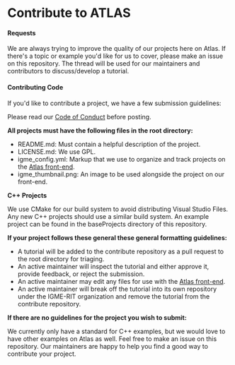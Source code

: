 # Contribute to ATLAS

#### Requests

We are always trying to improve the quality of our projects here on Atlas.
If there's a topic or example you'd like for us to cover, please make an issue on this repository.
The thread will be used for our maintainers and contributors to discuss/develop a tutorial.


#### Contributing Code

If you'd like to contribute a project, we have a few submission guidelines:

Please read our [Code of Conduct](https://github.com/IGME-RIT/contribute/blob/master/CODE_OF_CONDUCT.md) before posting.


__All projects must have the following files in the root directory:__

 - README.md: Must contain a helpful description of the project.
 - LICENSE.md: We use GPL.
 - igme_config.yml: Markup that we use to organize and track projects on the [Atlas front-end](http://igme-rit.github.io/).
 - igme_thumbnail.png: An image to be used alongside the project on our front-end.


__C++ Projects__

We use CMake for our build system to avoid distributing Visual Studio Files.
Any new C++ projects should use a similar build system.
An example project can be found in the baseProjects directory of this repository.


__If your project follows these general these general formatting guidelines:__

 - A tutorial will be added to the contribute repository as a pull request to the root directory for triaging.
 - An active maintainer will inspect the tutorial and either approve it, provide feedback, or reject the submission.
 - An active maintainer may edit any files for use with the [Atlas front-end](http://igme-rit.github.io/).
 - An active maintainer will break off the tutorial into its own repository under the IGME-RIT organization and remove the tutorial from the contribute repository.


__If there are no guidelines for the project you wish to submit:__

We currently only have a standard for C++ examples, but we would love to have other examples on Atlas as well.
Feel free to make an issue on this repository. Our maintainers are happy to help you find a good way to contribute your project.
